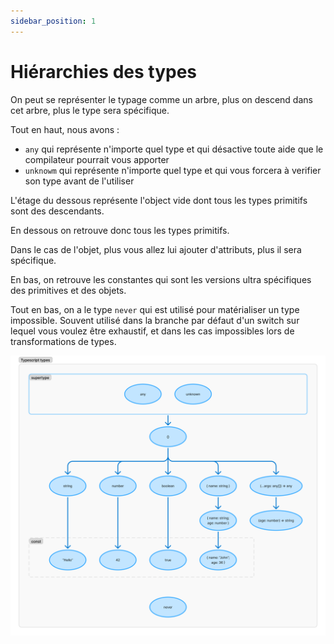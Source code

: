 ```yaml
---
sidebar_position: 1
---
```


# Hiérarchies des types

On peut se représenter le typage comme un arbre, plus on descend dans cet arbre, plus le type sera spécifique.

Tout en haut, nous avons :
- `any` qui représente n'importe quel type et qui désactive toute aide que le compilateur pourrait vous apporter
- `unknowm` qui représente n'importe quel type et qui vous forcera à verifier son type avant de l'utiliser

L'étage du dessous représente l'object vide dont tous les types primitifs sont des descendants.

En dessous on retrouve donc tous les types primitifs.

Dans le cas de l'objet, plus vous allez lui ajouter d'attributs, plus il sera spécifique.

En bas, on retrouve les constantes qui sont les versions ultra spécifiques des primitives et des objets.

Tout en bas, on a le type `never` qui est utilisé pour matérialiser un type impossible. 
Souvent utilisé dans la branche par défaut d'un switch sur lequel vous voulez être exhaustif, et dans les cas impossibles lors de transformations de types.

![Hierarchie des types](img/ts_types_hierarchy.png)
